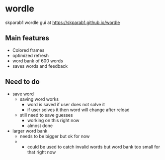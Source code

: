 # wordle
skparab1 wordle gui at https://skparab1.github.io/wordle

## Main features
- Colored frames
- optimized refresh
- word bank of 600 words
- saves words and feedback

## Need to do
- save word
  - saving word works
    - word is saved if user does not solve it
    - if user solves it then word will change after reload
  - still need to save guesses
    - working on this right now
    - almost done
- larger word bank
  - needs to be bigger but ok for now
  -   - could be used to catch invalid words but word bank too small for that right now
